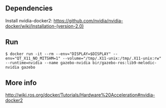## Dependencies

Install nvidia-docker2: https://github.com/nvidia/nvidia-docker/wiki/Installation-(version-2.0)

## Run

``$ docker run -it --rm --env="DISPLAY=$DISPLAY" --env="QT_X11_NO_MITSHM=1" --volume="/tmp/.X11-unix:/tmp/.X11-unix:rw"  --runtime=nvidia --name gazebo-nvidia bir/gazebo-ros:lib9-melodic-nvidia gazebo``

## More info

http://wiki.ros.org/docker/Tutorials/Hardware%20Acceleration#nvidia-docker2
